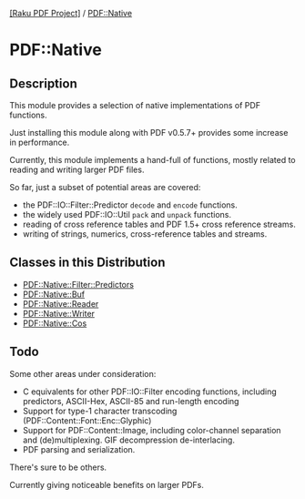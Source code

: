 [[Raku PDF Project]](https://pdf-raku.github.io)
 / [PDF::Native](https://pdf-raku.github.io/PDF-Native-raku)

# PDF::Native

## Description

This module provides a selection of native implementations of
PDF functions.

Just installing this module along with PDF v0.5.7+ provides some
increase in performance.

Currently, this module implements a hand-full of functions, mostly
related to reading and writing larger PDF files.

So far, just a subset of potential areas are covered:

- the PDF::IO::Filter::Predictor `decode` and `encode` functions.
- the widely used PDF::IO::Util `pack` and `unpack` functions.
- reading of cross reference tables and PDF 1.5+ cross reference streams.
- writing of strings, numerics, cross-reference tables and streams.


## Classes in this Distribution

- [PDF::Native::Filter::Predictors](https://pdf-raku.github.io/PDF-Native-raku/PDF/Native/Filter/Predictors)
- [PDF::Native::Buf](https://pdf-raku.github.io/PDF-Native-raku/PDF/Native/Buf)
- [PDF::Native::Reader](https://pdf-raku.github.io/PDF-Native-raku/PDF/Native/Reader)
- [PDF::Native::Writer](https://pdf-raku.github.io/PDF-Native-raku/PDF/Native/Writer)
- [PDF::Native::Cos](https://pdf-raku.github.io/PDF-Native-raku/PDF/Native/Cos)


## Todo

Some other areas under consideration:

- C equivalents for other PDF::IO::Filter encoding functions, including predictors, ASCII-Hex, ASCII-85 and run-length encoding
- Support for type-1 character transcoding (PDF::Content::Font::Enc::Glyphic)
- Support for PDF::Content::Image, including color-channel separation and (de)multiplexing. GIF decompression de-interlacing.
- PDF parsing and serialization.

There's sure to be others.

Currently giving noticeable benefits on larger PDFs.


